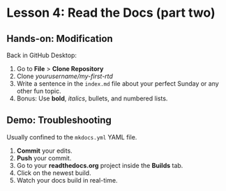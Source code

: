 # Lesson 4: Read the Docs (part two)

## Hands-on: Modification

Back in GitHub Desktop:

1. Go to **File** > **Clone Repository**
1. Clone *yourusername/my-first-rtd*
1. Write a sentence in the `index.md` file about your perfect Sunday or any other fun topic.
1. Bonus: Use **bold**, *italics*, bullets, and numbered lists.

## Demo: Troubleshooting

Usually confined to the `mkdocs.yml` YAML file.

1. **Commit** your edits.
1. **Push** your commit.
1. Go to your **readthedocs.org** project inside the **Builds** tab.
1. Click on the newest build.
1. Watch your docs build in real-time.
